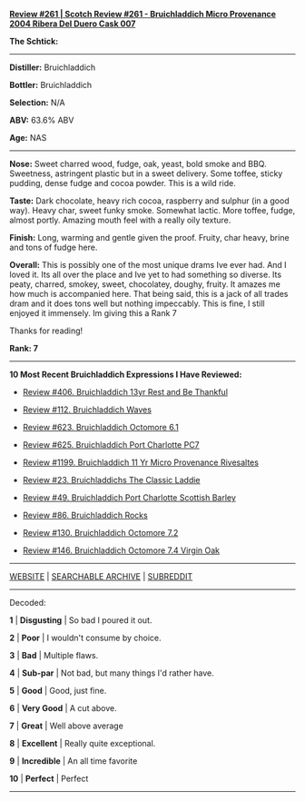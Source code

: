 
[**Review #261 | Scotch Review #261 - Bruichladdich Micro Provenance 2004 Ribera Del Duero Cask 007**]( https://t8ke.review/review-261-bruichladdich-mp007/)

**The Schtick:** 

-----

**Distiller:** Bruichladdich

**Bottler:** Bruichladdich

**Selection:** N/A

**ABV:** 63.6% ABV

**Age:** NAS 

-----

**Nose:**  Sweet charred wood, fudge, oak, yeast, bold smoke and BBQ. Sweetness, astringent plastic but in a sweet delivery. Some toffee, sticky pudding, dense fudge and cocoa powder. This is a wild ride.

**Taste:** Dark chocolate, heavy rich cocoa, raspberry and sulphur (in a good way). Heavy char, sweet funky smoke. Somewhat lactic. More toffee, fudge, almost portly. Amazing mouth feel with a really oily texture.

**Finish:**  Long, warming and gentle given the proof. Fruity, char heavy, brine and tons of fudge here.

**Overall:** This is possibly one of the most unique drams Ive ever had. And I loved it. Its all over the place and Ive yet to had something so diverse. Its peaty, charred, smokey, sweet, chocolatey, doughy, fruity. It amazes me how much is accompanied here. That being said, this is a jack of all trades dram and it does tons well but nothing impeccably. This is fine, I still enjoyed it immensely. Im giving this a Rank 7

Thanks for reading!

**Rank: 7**

----- 

**10 Most Recent Bruichladdich Expressions I Have Reviewed:** 

- [Review #406. Bruichladdich 13yr Rest and Be Thankful]( https://t8ke.review/review-406-bruichladdich-rest-and-be-thankful-13yr/) 

- [Review #112. Bruichladdich Waves]( https://t8ke.review/review-112-bruichladdich-waves/) 

- [Review #623. Bruichladdich Octomore 6.1]( https://t8ke.review/review-623-bruichladdich-octomore-61/) 

- [Review #625. Bruichladdich Port Charlotte PC7]( https://t8ke.review/review-625-bruichladdich-port-charlotte-pc7/) 

- [Review #1199. Bruichladdich 11 Yr Micro Provenance Rivesaltes]( https://t8ke.review/review-1199-bruichladdich-11-yr-micro-provenance-riveslates) 

- [Review #23. Bruichladdichs The Classic Laddie]( https://t8ke.review/review-23-bruichladdich-the-classic-laddie-scottish-barley/) 

- [Review #49. Bruichladdich Port Charlotte Scottish Barley]( https://t8ke.review/review-49-bruichladdich-port-charlotte-scottish-barley/) 

- [Review #86. Bruichladdich Rocks]( https://t8ke.review/review-86-bruichladdich-rocks/) 

- [Review #130. Bruichladdich Octomore 7.2]( https://t8ke.review/review-130-octomore-72/) 

- [Review #146. Bruichladdich Octomore 7.4 Virgin Oak]( https://t8ke.review/review-146-bruichladdich-octomore-74/) 

-----

[WEBSITE](https://t8ke.review) | [SEARCHABLE ARCHIVE](https://t8ke.review/review-archive/) | [SUBREDDIT](https://reddit.com/r/t8kereviews)

-----

Decoded:

**1** | **Disgusting** | So bad I poured it out.

**2** | **Poor** | I wouldn't consume by choice.

**3** | **Bad** | Multiple flaws.

**4** | **Sub-par** | Not bad, but many things I'd rather have.

**5** | **Good** | Good, just fine.

**6** | **Very Good** | A cut above.

**7** | **Great** | Well above average

**8** | **Excellent** | Really quite exceptional.

**9** | **Incredible** | An all time favorite

**10** | **Perfect** | Perfect

----

